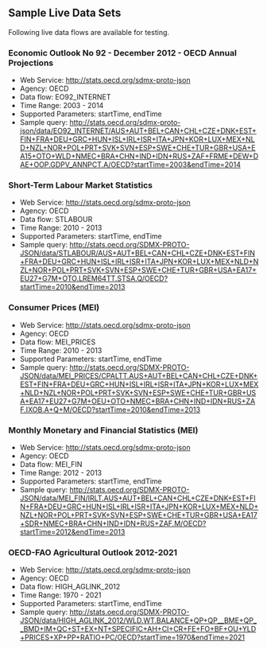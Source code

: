 ## Sample Live Data Sets

Following live data flows are available for testing.

### Economic Outlook No 92 - December 2012 - OECD Annual Projections
- Web Service: http://stats.oecd.org/sdmx-proto-json
- Agency: OECD
- Data flow: EO92_INTERNET
- Time Range: 2003 - 2014
- Supported Parameters: startTime, endTime
- Sample query: http://stats.oecd.org/sdmx-proto-json/data/EO92_INTERNET/AUS+AUT+BEL+CAN+CHL+CZE+DNK+EST+FIN+FRA+DEU+GRC+HUN+ISL+IRL+ISR+ITA+JPN+KOR+LUX+MEX+NLD+NZL+NOR+POL+PRT+SVK+SVN+ESP+SWE+CHE+TUR+GBR+USA+EA15+OTO+WLD+NMEC+BRA+CHN+IND+IDN+RUS+ZAF+FRME+DEW+DAE+OOP.GDPV_ANNPCT.A/OECD?startTime=2003&endTime=2014

### Short-Term Labour Market Statistics
- Web Service: http://stats.oecd.org/sdmx-proto-json
- Agency: OECD
- Data flow: STLABOUR
- Time Range: 2010 - 2013
- Supported Parameters: startTime, endTime
- Sample query: http://stats.oecd.org/SDMX-PROTO-JSON/data/STLABOUR/AUS+AUT+BEL+CAN+CHL+CZE+DNK+EST+FIN+FRA+DEU+GRC+HUN+ISL+IRL+ISR+ITA+JPN+KOR+LUX+MEX+NLD+NZL+NOR+POL+PRT+SVK+SVN+ESP+SWE+CHE+TUR+GBR+USA+EA17+EU27+G7M+OTO.LREM64TT.STSA.Q/OECD?startTime=2010&endTime=2013

### Consumer Prices (MEI)
- Web Service: http://stats.oecd.org/sdmx-proto-json
- Agency: OECD
- Data flow: MEI_PRICES
- Time Range: 2010 - 2013
- Supported Parameters: startTime, endTime
- Sample query: http://stats.oecd.org/SDMX-PROTO-JSON/data/MEI_PRICES/CPALTT.AUS+AUT+BEL+CAN+CHL+CZE+DNK+EST+FIN+FRA+DEU+GRC+HUN+ISL+IRL+ISR+ITA+JPN+KOR+LUX+MEX+NLD+NZL+NOR+POL+PRT+SVK+SVN+ESP+SWE+CHE+TUR+GBR+USA+EA17+EU27+G7M+OEU+OTO+NMEC+BRA+CHN+IND+IDN+RUS+ZAF.IXOB.A+Q+M/OECD?startTime=2010&endTime=2013

### Monthly Monetary and Financial Statistics (MEI)
- Web Service: http://stats.oecd.org/sdmx-proto-json
- Agency: OECD
- Data flow: MEI_FIN
- Time Range: 2012 - 2013
- Supported Parameters: startTime, endTime
- Sample query: http://stats.oecd.org/SDMX-PROTO-JSON/data/MEI_FIN/IRLT.AUS+AUT+BEL+CAN+CHL+CZE+DNK+EST+FIN+FRA+DEU+GRC+HUN+ISL+IRL+ISR+ITA+JPN+KOR+LUX+MEX+NLD+NZL+NOR+POL+PRT+SVK+SVN+ESP+SWE+CHE+TUR+GBR+USA+EA17+SDR+NMEC+BRA+CHN+IND+IDN+RUS+ZAF.M/OECD?startTime=2012&endTime=2013

### OECD-FAO Agricultural Outlook 2012-2021
- Web Service: http://stats.oecd.org/sdmx-proto-json
- Agency: OECD
- Data flow: HIGH_AGLINK_2012
- Time Range: 1970 - 2021
- Supported Parameters: startTime, endTime
- Sample query: http://stats.oecd.org/SDMX-PROTO-JSON/data/HIGH_AGLINK_2012/WLD.WT.BALANCE+QP+QP__BME+QP__BMD+IM+QC+ST+EX+NT+SPECIFIC+AH+CI+CR+FE+FO+BF+OU+YLD+PRICES+XP+PP+RATIO+PC/OECD?startTime=1970&endTime=2021
